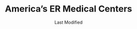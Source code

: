 ---
layout: location-page
date: Last Modified
description: "Local COVID-19 testing is available at America’s ER Medical Centers in The Woodlands, Texas, USA."
permalink: "locations/texas/the-woodlands/americas-er-medical-centers/"
tags:
  - locations
  - texas
title: America’s ER Medical Centers
uniqueName: americas-er-medical-centers
state: Texas
stateAbbr: TX
hood: "The Woodlands"
address: "1 Stonebridge Church Dr."
city: "The Woodlands"
zip: "77382"
zipsNearby: "75862 77326 77411 77511 77512 77514 77830 77875 77518 77413 77519 77520 77521 77522 77523 77417 77831 77401 77402 77418 77833 77834 77423 77530 77426 77327 77328 77331 77301 77302 77303 77304 77305 77306 77384 77385 77532 77410 77429 77433 77533 77332 77430 77534 77535 77536 77538 77539 77333 77334 77435 77545 77546 77549 77441 77547 77335 77444 77560 77561 77445 77562 77563 77447 77315 77001 77002 77003 77004 77005 77006 77007 77008 77009 77010 77011 77012 77013 77014 77015 77016 77017 77018 77019 77020 77021 77022 77023 77024 77025 77026 77027 77028 77029 77030 77031 77032 77033 77034 77035 77036 77037 77038 77039 77040 77041 77042 77043 77044 77045 77046 77047 77048 77049 77050 77051 77052 77053 77054 77055 77056 77057 77058 77059 77060 77061 77062 77063 77064 77065 77066 77067 77068 77069 77070 77071 77072 77073 77074 77075 77076 77077 77078 77079 77080 77081 77082 77083 77084 77085 77086 77087 77088 77089 77090 77091 77092 77093 77094 77095 77096 77098 77099 77201 77202 77203 77204 77205 77206 77207 77208 77209 77210 77212 77213 77215 77216 77217 77218 77219 77220 77221 77222 77223 77224 77225 77226 77227 77228 77229 77230 77231 77233 77234 77235 77236 77237 77238 77240 77241 77242 77243 77244 77245 77248 77249 77251 77252 77253 77254 77255 77256 77257 77258 77259 77261 77262 77263 77265 77266 77267 77268 77269 77270 77271 77272 77273 77274 77275 77277 77279 77280 77282 77284 77287 77288 77289 77290 77291 77292 77293 77297 77299 77336 77564 77325 77338 77339 77345 77346 77347 77396 77320 77340 77341 77342 77343 77344 77348 77349 77861 77449 77450 77491 77492 77493 77494 77565 77451 77452 77568 77571 77572 77573 77574 77575 77454 77577 77351 77399 77353 77354 77355 77578 77866 77459 77489 77580 77316 77356 77868 77461 77357 77358 77629 77359 77360 77464 77501 77502 77503 77504 77505 77506 77507 77508 77466 77581 77584 77588 77362 77363 77364 77365 77446 77582 77873 77406 77407 77469 77367 77368 77471 77583 77369 77473 77510 77517 77585 77586 77474 77371 77876 77476 77659 77587 77372 77373 77379 77380 77381 77382 77383 77386 77387 77388 77389 77391 77393 77477 77497 77478 77479 77487 77496 77498 77590 77591 77592 77374 77481 77337 77375 77377 77376 77484 77485 77597 77880 77598 77318 77378 78933 77869 77097 77246 77247 77250 77260 77276 77278 77285 77286 77294 77296 77298" 
mapUrl: "http://maps.apple.com/?q=Americas+ER+Medical+Centers&address=1+Stonebridge+Church+Dr,The+Woodlands,Texas,77382"
locationType: Drive-thru
phone: ""
website: "https://americaser.com/whats-happening/"
onlineBooking: undefined
closed: undefined
closedUpdate: April 22nd, 2020
notes: "Open to all."
days: M-Sat
hours: 8AM-6PM
ctaMessage: Learn more
ctaUrl: "https://americaser.com/whats-happening/"
---